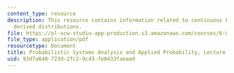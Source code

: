 ```yaml
---
content_type: resource
description: This resource contains information related to continuous Bayes rule;
  derived distributions.
file: https://ol-ocw-studio-app-production.s3.amazonaws.com/courses/6-041-probabilistic-systems-analysis-and-applied-probability-fall-2010/93d7a640723d2fc29c43fe0433faeaed_MIT6_041F10_L10.pdf
file_type: application/pdf
resourcetype: Document
title: Probabilistic Systems Analysis and Applied Probability, Lecture 10
uid: 93d7a640-723d-2fc2-9c43-fe0433faeaed
---
```

